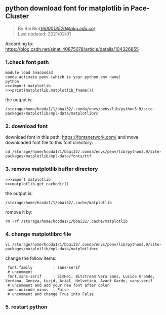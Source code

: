 ## python download font for matplotlib in Pace-Cluster
> By Bai Bin(*1600013520@pku.edu.cn*)\
> Last updated: 2021/02/01

According to: https://blog.csdn.net/sinat_40875078/article/details/104326855
### 1.check font path
```
module load anaconda3
conda activate penv (which is your python env name)
python
>>>import matplotlib    
>>>print(matplotlib.matplotlib_fname())
```
the output is:
```
/storage/home/hcoda1/1/bbai32/.conda/envs/penv/lib/python3.9/site-packages/matplotlib/mpl-data/matplotlibrc
```
### 2. download font
download font in this path: https://fontsnetwork.com/ and move downloaded font file to this font directory:
```
cd /storage/home/hcoda1/1/bbai32/.conda/envs/penv/lib/python3.9/site-packages/matplotlib/mpl-data/fonts/ttf
```

### 3. remove matplotlib buffer directory
```
>>>import matplotlib
>>>matplotlib.get_cachedir()
```
the output is:
```
/storage/home/hcoda1/1/bbai32/.cache/matplotlib
```
romove it by:
```
rm -rf /storage/home/hcoda1/1/bbai32/.cache/matplotlib
```
### 4. change matplotlibrc file
```
vi /storage/home/hcoda1/1/bbai32/.conda/envs/penv/lib/python3.9/site-packages/matplotlib/mpl-data/matplotlibrc
```
change the follow items:
```
 font.family         : sans-serif   
 # uncomment     
 font.sans-serif     : SimHei, Bitstream Vera Sans, Lucida Grande, Verdana, Geneva, Lucid, Arial, Helvetica, Avant Garde, sans-serif  
 # uncomment and add your new font after colon
 axes.unicode_minus  : False
 # uncomment and change True into False
```
### 5. restart python
